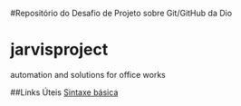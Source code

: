 #Repositório do Desafio de Projeto sobre Git/GitHub da Dio

# jarvisproject
automation and solutions for office works

##Links Úteis
[Sintaxe básica](https://www.markdownguide.org/basic-syntax/)


